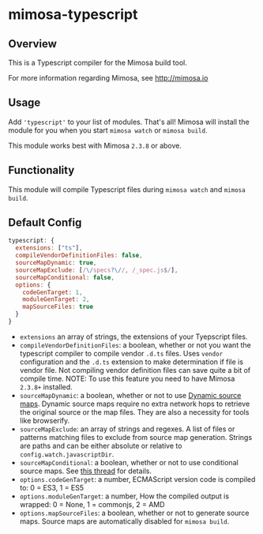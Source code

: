 mimosa-typescript
===========

## Overview

This is a Typescript compiler for the Mimosa build tool.

For more information regarding Mimosa, see http://mimosa.io

## Usage

Add `'typescript'` to your list of modules.  That's all!  Mimosa will install the module for you when you start `mimosa watch` or `mimosa build`.

This module works best with Mimosa `2.3.8` or above.

## Functionality

This module will compile Typescript files during `mimosa watch` and `mimosa build`.

## Default Config

```javascript
typescript: {
  extensions: ["ts"],
  compileVendorDefinitionFiles: false,
  sourceMapDynamic: true,
  sourceMapExclude: [/\/specs?\//, /_spec.js$/],
  sourceMapConditional: false,
  options: {
    codeGenTarget: 1,
    moduleGenTarget: 2,
    mapSourceFiles: true
  }
}
```

* `extensions` an array of strings, the extensions of your Tyepscript files.
* `compileVendorDefinitionFiles`: a boolean, whether or not you want the typescript compiler to compile vendor `.d.ts` files.  Uses `vendor` configuration and the `.d.ts` extension to make determination if file is vendor file. Not compiling vendor definition files can save quite a bit of compile time.  NOTE: To use this feature you need to have Mimosa `2.3.8+` installed.
* `sourceMapDynamic`: a boolean, whether or not to use [Dynamic source maps](http://fitzgeraldnick.com/weblog/46/). Dynamic source maps require no extra network hops to retrieve the original source or the map files.  They are also a necessity for tools like browserify.
* `sourceMapExclude`: an array of strings and regexes. A list of files or patterns matching files to exclude from source map generation. Strings are paths and can be either absolute or relative to `config.watch.javascriptDir`.
* `sourceMapConditional`: a boolean, whether or not to use conditional source maps. See [this thread](https://groups.google.com/d/topic/mozilla.dev.js-sourcemap/4uo7Z5nTfUY/discussion) for details.
* `options.codeGenTarget`: a number, ECMAScript version code is compiled to: 0 = ES3, 1 = ES5
* `options.moduleGenTarget`: a number, How the compiled output is wrapped: 0 = None, 1 = commonjs, 2 = AMD
* `options.mapSourceFiles`: a boolean, whether or not to generate source maps. Source maps are automatically disabled for `mimosa build`.
